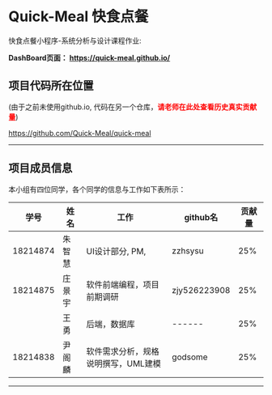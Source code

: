 # Quick-Meal 快食点餐 
快食点餐小程序-系统分析与设计课程作业: 

**DashBoard页面： https://quick-meal.github.io/**

##  项目代码所在位置
(由于之前未使用github.io, 代码在另一个仓库，<label style="color:red">**请老师在此处查看历史真实贡献量**</label>)

https://github.com/Quick-Meal/quick-meal

------

##  项目成员信息

本小组有四位同学，各个同学的信息与工作如下表所示：

| 学号     |   姓名    | 工作 |   github名   |   贡献量   |
| -------- | ------ | ---- | ------ | ------ |
| 18214874 | 朱智慧 |  UI设计部分, PM,    | zzhsysu |    25%   |
| 18214875 | 庄景宇 | 软件前端编程，项目前期调研     | zjy526223908 |    25%   |
|  | 王勇   |  后端，数据库    | ------ |    25%   |
| 18214838 | 尹阁麟 | 软件需求分析，规格说明撰写，UML建模 | godsome |    25%   |
------


